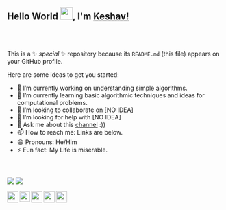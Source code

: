 ## Hello World <img src="https://github.com/TheDudeThatCode/TheDudeThatCode/blob/master/Assets/Earth.gif" width="29px">, I'm [Keshav!](https://) 
<br />
<br />

This is a ✨ _special_ ✨ repository because its `README.md` (this file) appears on your GitHub profile.

Here are some ideas to get you started:

- 🔭 I’m currently working on understanding simple algorithms.
- 🌱 I’m currently learning basic algorithmic techniques and ideas for computational problems.
- 👯 I’m looking to collaborate on [NO IDEA]
- 🤔 I’m looking for help with [NO IDEA]
- 💬 Ask me about this [channel](https://www.youtube.com/channel/UCBosGGArpObI3TMq9yiwtvQ) :))
- 📫 How to reach me: Links are below.
- 😄 Pronouns: He/Him
- ⚡ Fun fact: My Life is miserable.


<br />
<br />
<img align="center" src="https://github-readme-stats.vercel.app/api?username=keshavgbpecdelhi&show_icons=true&count_private=true" />
<img align="center" src="https://github-readme-stats.vercel.app/api/top-langs/?username=keshavgbpecdelhi&layout=compact&hide=tsql&show_icons=true" />


<br />
<br />
<a href="https://www.youtube.com/channel/UCCIgpXkXntMEVgAQXKzlooA">
  <img align="left" width="26px" src="https://cdn.jsdelivr.net/npm/simple-icons@v3/icons/youtube.svg" />
</a>
<a href="#">
  <img align="left" width="24px" src="https://cdn.jsdelivr.net/npm/simple-icons@v3/icons/linkedin.svg"  />
</a>
<a href="#">
  <img align="left" width="26px" src="https://cdn.jsdelivr.net/npm/simple-icons@v3/icons/twitter.svg" />
</a>
<a href="mailto:keshavraturi333@gmail.com">
  <img align="left" width="26px" src="https://cdn.jsdelivr.net/npm/simple-icons@v3/icons/gmail.svg" />
</a>
<a href="#">
  <img align="left" width="26px" src="https://cdn.jsdelivr.net/npm/simple-icons@v3/icons/medium.svg" />
</a>
